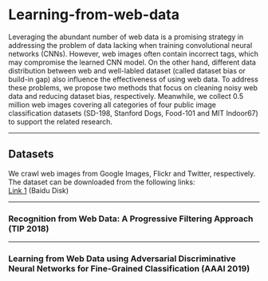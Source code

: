# Learning-from-web-data
Leveraging the abundant number of web data is a promising strategy in addressing the problem of data lacking when training convolutional neural networks (CNNs). However, web images often contain incorrect tags, which may compromise the learned CNN model. On the other hand, different data distribution between web and well-labled dataset (called dataset bias or build-in gap) also influence the effectiveness of using web data. To address these problems, we propose two methods that focus on cleaning noisy web data and reducing dataset bias, respectively. Meanwhile, we collect 0.5 million web images covering all categories of four public image classification datasets (SD-198, Stanford Dogs, Food-101 and MIT Indoor67) to support the related research.

****
## Datasets
We crawl web images from Google Images, Flickr and Twitter, respectively.<br>
The dataset can be downloaded from the following links:<br>
[Link 1](https://pan.baidu.com/s/1vJWXM-SN7p5QttZZ_nzqQA) (Baidu Disk)


****
### Recognition from Web Data: A Progressive Filtering Approach (TIP 2018)

****
### Learning from Web Data using Adversarial Discriminative Neural Networks for Fine-Grained Classification (AAAI 2019)
